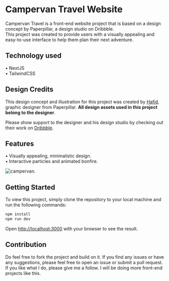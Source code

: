 # Campervan Travel Website

Campervan Travel is a front-end website project that is based on a design concept by Paperpillar, a design studio on Dribbble.   
This project was created to provide users with a visually appealing and easy-to-use interface to help them plan their next adventure.

## Technology used
• NextJS   
• TailwindCSS

## Design Credits
This design concept and illustration for this project was created by [Hafid](https://dribbble.com/Hafidfachrudin), graphic designer from Paperpillar.
**All design assets used in this project belong to the designer**.   

Please show support to the designer and his design studio by checking out their work on [Dribbble](https://dribbble.com/paperpillar).   

## Features
• Visually appealing, minimalistic design.  
• Interactive particles and animated bonfire.   
   
   
![campervan](https://user-images.githubusercontent.com/38596941/226355393-132a3cd0-670a-4839-9241-8567a2e98bd0.gif). 

## Getting Started

To view this project, simply clone the repository to your local machine and run the following commands:

```bash
npm install
npm run dev
```

Open [http://localhost:3000](http://localhost:3000) with your browser to see the result.

## Contribution
Do feel free to fork the project and build on it. If you find any issues or have any suggestions, please feel free to open an issue or submit a pull request.   
If you like what I do, please give me a follow. I will be doing more front-end projects like this.
